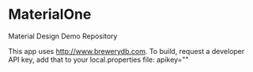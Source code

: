 # MaterialOne
Material Design Demo Repository

This app uses http://www.brewerydb.com. To build, request a developer API key, add that to your local.properties file: 
  apikey="<YourApiKey>"
  
